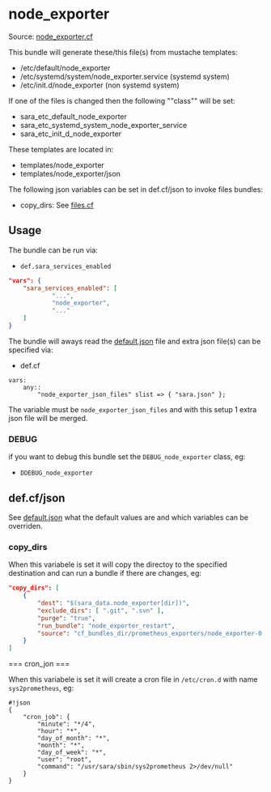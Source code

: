 
# node_exporter

Source: [node_exporter.cf](/services/node_exporter.cf)

This bundle will generate these/this file(s) from mustache templates:

 * /etc/default/node_exporter
 * /etc/systemd/system/node_exporter.service (systemd system)
 * /etc/init.d/node_exporter (non systemd system)

If one of the files is changed then the following ""class"" will be set:
 * sara_etc_default_node_exporter
 * sara_etc_systemd_system_node_exporter_service
 * sara_etc_init_d_node_exporter

These templates are located in:
 * templates/node_exporter
 * templates/node_exporter/json

The following json variables can be set in def.cf/json to invoke files bundles:                                                                                                                           
  * copy_dirs: See [files.cf](/masterfiles/lib/surfsara/files.cf)

## Usage

The bundle can be run via:
 * `def.sara_services_enabled`
```json
"vars": {
    "sara_services_enabled": [
            "...",
            "node_exporter",
            "..."
    ]
}
```

The bundle will aways read the [default.json](/templates/node_exporter/json/default.json) file
and extra json file(s) can be specified via:
 * def.cf
```
vars:
    any::
        "node_exporter_json_files" slist => { "sara.json" };
```

The variable must be `node_exporter_json_files` and with this setup 1 extra json file will be  merged.

### DEBUG

if you want to debug this bundle set the `DEBUG_node_exporter` class, eg:
 * `DDEBUG_node_exporter`

## def.cf/json

See [default.json](/templates/node_exporter/json/default.json) what the default values are and
which variables can be overriden.


### copy_dirs

When this variabele is set it will copy the directoy to the specified destination and can run a bundle
if there are changes, eg:
```json
"copy_dirs": [
    {
        "dest": "$(sara_data.node_exporter[dir])",
        "exclude_dirs": [ ".git", ".svn" ],
        "purge": "true",
        "run_bundle": "node_exporter_restart",
        "source": "cf_bundles_dir/prometheus_exporters/node_exporter-0.15.2"
    }
]
```

=== cron_jon ===

When this variabele is set it will create a cron file in  `/etc/cron.d` with name `sys2prometheus`, eg:
```
#!json
{
    "cron_job": {
        "minute": "*/4",
        "hour": "*",
        "day_of_month": "*",
        "month": "*",
        "day_of_week": "*",
        "user": "root",
        "command": "/usr/sara/sbin/sys2prometheus 2>/dev/null"
    }
}
```
